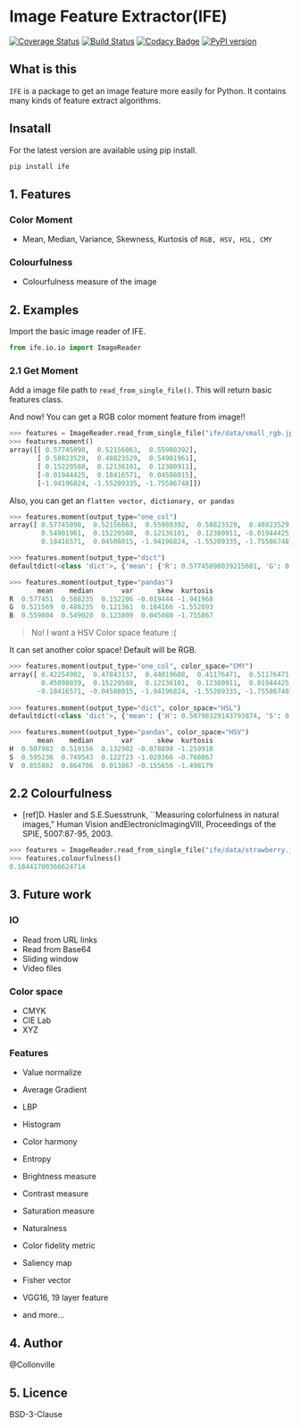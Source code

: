 # Image Feature Extractor(IFE)
[![Coverage Status](https://coveralls.io/repos/github/Collonville/ImageFeatureExtractor/badge.svg)](https://coveralls.io/github/Collonville/ImageFeatureExtractor)
[![Build Status](https://travis-ci.org/Collonville/ImageFeatureExtractor.svg?branch=develop)](https://travis-ci.org/Collonville/ImageFeatureExtractor)
[![Codacy Badge](https://api.codacy.com/project/badge/Grade/115c65043153459cbfc5026ea53be08d)](https://www.codacy.com/app/Collonville/ImageFeatureExtractor?utm_source=github.com&amp;utm_medium=referral&amp;utm_content=Collonville/ImageFeatureExtractor&amp;utm_campaign=Badge_Grade)
[![PyPI version](https://badge.fury.io/py/ife.svg)](https://badge.fury.io/py/ife)

## What is this
`IFE` is a package to get an image feature more easily for Python. It contains many kinds of feature extract algorithms.

## Insatall
   For the latest version are available using pip install.
```bash
pip install ife
```

## 1. Features
### Color Moment
-   Mean, Median, Variance, Skewness, Kurtosis of `RGB, HSV, HSL, CMY`
### Colourfulness
-   Colourfulness measure of the image

## 2. Examples
Import the basic image reader of IFE.
```python
from ife.io.io import ImageReader
```

### 2.1 Get Moment
Add a image file path to `read_from_single_file()`. This will return basic features class.

And now! You can get a RGB color moment feature from image!!
```python
>>> features = ImageReader.read_from_single_file("ife/data/small_rgb.jpg")
>>> features.moment()
array([[ 0.57745098,  0.52156863,  0.55980392],
       [ 0.58823529,  0.48823529,  0.54901961],
       [ 0.15220588,  0.12136101,  0.12380911],
       [-0.01944425,  0.18416571,  0.04508015],
       [-1.94196824, -1.55209335, -1.75586748]])
```

Also, you can get an `flatten vector, dictionary, or pandas`
```python
>>> features.moment(output_type="one_col")
array([ 0.57745098,  0.52156863,  0.55980392,  0.58823529,  0.48823529,
        0.54901961,  0.15220588,  0.12136101,  0.12380911, -0.01944425,
        0.18416571,  0.04508015, -1.94196824, -1.55209335, -1.75586748])

>>> features.moment(output_type="dict")
defaultdict(<class 'dict'>, {'mean': {'R': 0.57745098039215681, 'G': 0.52156862745098043, 'B': 0.55980392156862746}, 'median': {'R': 0.58823529411764708, 'G': 0.48823529411764705, 'B': 0.5490196078431373}, 'var': {'R': 0.15220588235294119, 'G': 0.12136101499423299, 'B': 0.12380911188004615}, 'skew': {'R': -0.019444250980856902, 'G': 0.18416570783012232, 'B': 0.045080152334687214}, 'kurtosis': {'R': -1.9419682406751135, 'G': -1.5520933544103905, 'B': -1.7558674751807395}})

>>> features.moment(output_type="pandas")
       mean    median       var      skew  kurtosis
R  0.577451  0.588235  0.152206 -0.019444 -1.941968
G  0.521569  0.488235  0.121361  0.184166 -1.552093
B  0.559804  0.549020  0.123809  0.045080 -1.755867
```

> No! I want a HSV Color space feature :(

It can set another color space! Default will be RGB.
```python
>>> features.moment(output_type="one_col", color_space="CMY")
array([ 0.42254902,  0.47843137,  0.44019608,  0.41176471,  0.51176471,
        0.45098039,  0.15220588,  0.12136101,  0.12380911,  0.01944425,
       -0.18416571, -0.04508015, -1.94196824, -1.55209335, -1.75586748])
       
>>> features.moment(output_type="dict", color_space="HSL")
defaultdict(<class 'dict'>, {'mean': {'H': 0.50798329143793874, 'S': 0.52775831413836383, 'L': 0.61421568627450984}, 'median': {'H': 0.51915637553935423, 'S': 0.62898601603182969, 'L': 0.52156862745098043}, 'var': {'H': 0.13290200013401141, 'S': 0.10239897927552907, 'L': 0.051550124951941563}, 'skew': {'H': -0.078898095002588917, 'S': -0.83203104238315984, 'L': 1.0202366337483093}, 'kurtosis': {'H': -1.2599104562470791, 'S': -0.87111810912637022, 'L': -0.7502836585891588}})

>>> features.moment(output_type="pandas", color_space="HSV")
       mean    median       var      skew  kurtosis
H  0.507983  0.519156  0.132902 -0.078898 -1.259910
S  0.595236  0.749543  0.122723 -1.028366 -0.768867
V  0.855882  0.864706  0.013867 -0.155656 -1.498179
```
## 2.2 Colourfulness
-  [ref]D. Hasler and S.E.Suesstrunk, ``Measuring colorfulness in natural images," Human
    Vision andElectronicImagingVIII, Proceedings of the SPIE, 5007:87-95, 2003.
```python
>>> features = ImageReader.read_from_single_file("ife/data/strawberry.jpg")
>>> features.colourfulness()
0.18441700366624714
```

## 3. Future work
### IO
-   Read from URL links
-   Read from Base64
-   Sliding window
-   Video files

### Color space
-   CMYK
-   CIE Lab
-   XYZ

### Features
-   Value normalize
-   Average Gradient
-   LBP
-   Histogram
-   Color harmony
-   Entropy
-   Brightness measure
-   Contrast measure
-   Saturation measure

-   Naturalness
-   Color fidelity metric
-   Saliency map
-   Fisher vector
-   VGG16, 19 layer feature
-   and more...

## 4. Author
@Collonville

## 5. Licence
BSD-3-Clause
